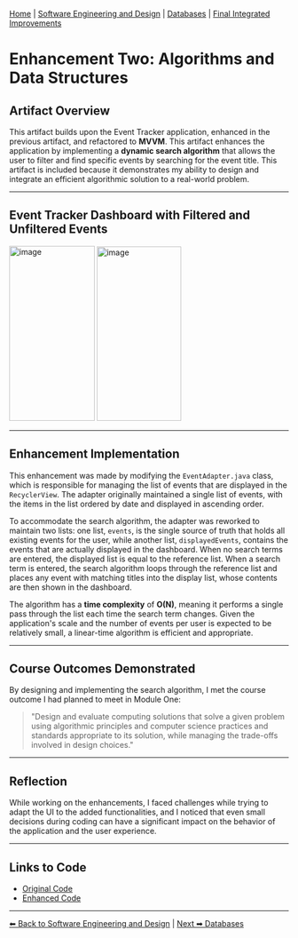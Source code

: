 [Home](../index.md) | [Software Engineering and Design](./software-engineering.md) | [Databases](./databases.md) | [Final Integrated Improvements](./final-enhancements.md)

# Enhancement Two: Algorithms and Data Structures

## Artifact Overview

This artifact builds upon the Event Tracker application, enhanced in the previous artifact, and refactored to **MVVM**. This artifact enhances the application by implementing a **dynamic search algorithm** that allows the user to filter and find specific events by searching for the event title. This artifact is included because it 
demonstrates my ability to design and integrate an efficient algorithmic solution to a real-world problem. 

---

## Event Tracker Dashboard with Filtered and Unfiltered Events

<img width="154" height="315" alt="image" src="https://github.com/user-attachments/assets/22539a25-eefd-4e58-b084-d22f39612ebe" />
<img width="152" height="314" alt="image" src="https://github.com/user-attachments/assets/85e7a893-082b-4666-8530-89696897cfbd" />

---

## Enhancement Implementation

This enhancement was made by modifying the `EventAdapter.java` class, which is responsible for managing the list of events that are displayed in the `RecyclerView`. 
The adapter originally maintained a single list of events, with the items in the list ordered by date and displayed in ascending order. 

To accommodate the search algorithm, the adapter was reworked to maintain two lists: one list, `events`, is the single source of truth that holds all existing events for the user, while another list, `displayedEvents`, contains the events that are actually displayed in the dashboard. When no search terms are entered, the displayed list is equal to the reference list. When a search term is entered, the search algorithm loops through the reference list and places any event with matching titles into the display list, whose contents are then shown in the dashboard. 

The algorithm has a **time complexity** of **O(N)**, meaning it performs a single pass through the list each time the search term changes. Given the application's scale and the number of events per user is expected to be relatively small, a linear-time algorithm is efficient and appropriate. 

---

## Course Outcomes Demonstrated

By designing and implementing the search algorithm, I met the course outcome I had planned to meet in Module One:

> "Design and evaluate computing solutions that solve a given problem using algorithmic principles and computer science practices and standards appropriate to its solution, while managing the trade-offs involved in design choices."

---

## Reflection

While working on the enhancements, I faced challenges while trying to adapt the UI to the added functionalities, and I noticed that even small decisions during coding can have a significant impact on the behavior of the application and the user experience. 

---

## Links to Code
- [Original Code](https://github.com/atsh-omlet/EventTracker/tree/archive/original-state/app/src/main/java/com/cs360/eventtrackeratsushi)
- [Enhanced Code](https://github.com/atsh-omlet/EventTracker/tree/artifact2/app/src/main/java/com/cs360/eventtrackeratsushi)

---

[⬅ Back to Software Engineering and Design](./software-engineering.md) | [Next ➡ Databases](./database.md)
